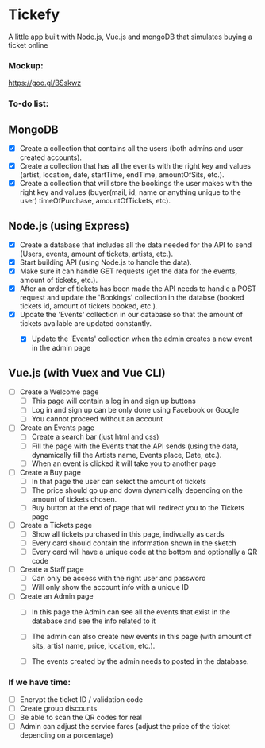 # Tickefy
A little app built with Node.js, Vue.js and mongoDB that simulates buying a ticket online

### Mockup:
https://goo.gl/BSskwz

### To-do list:

## MongoDB

- [X] Create a collection that contains all the users (both admins and user created accounts).
- [X] Create a collection that has all the events with the right key and values (artist, location, date, startTime, endTime, amountOfSits, etc.).
- [X] Create a collection that will store the bookings the user makes with the right key and values (buyer(mail, id, name or anything unique to the user) timeOfPurchase, amountOfTickets, etc).

## Node.js (using Express)

- [X] Create a database that includes all the data needed for the API to send (Users, events, amount of tickets, artists, etc.).
- [X] Start building API (using Node.js to handle the data).
- [X] Make sure it can handle GET requests (get the data for the events, amount of tickets, etc.).
- [X] After an order of tickets has been made the API needs to handle a POST request and update the 'Bookings' collection in the databse (booked tickets id, amount of tickets booked, etc.).
- [X] Update the 'Events' collection in our database so that the amount of tickets available are updated constantly.
    - [X] Update the 'Events' collection when the admin creates a new event in the admin page


## Vue.js (with Vuex and Vue CLI)

- [ ] Create a Welcome page
    - [ ] This page will contain a log in and sign up buttons
    - [ ] Log in and sign up can be only done using Facebook or Google
    - [ ] You cannot proceed without an account
- [ ] Create an Events page
    - [ ] Create a search bar (just html and css)
    - [ ] Fill the page with the Events that the API sends (using the data, dynamically fill the Artists name, Events place, Date, etc.).
    - [ ] When an event is clicked it will take you to another page 
- [ ] Create a Buy page
    - [ ] In that page the user can select the amount of tickets
    - [ ] The price should go up and down dynamically depending on the amount of tickets chosen.
    - [ ] Buy button at the end of page that will redirect you to the Tickets page
- [ ] Create a Tickets page
    - [ ] Show all tickets purchased in this page, indivually as cards
    - [ ] Every card should contain the information shown in the sketch
    - [ ] Every card will have a unique code at the bottom and optionally a QR code
- [ ] Create a Staff page
    - [ ] Can only be access with the right user and password
    - [ ] Will only show the account info with a unique ID 
- [ ] Create an Admin page
    - [ ] In this page the Admin can see all the events that exist in the database and see the info related to it
    - [ ] The admin can also create new events in this page (with amount of sits, artist name, price, location, etc.).
    - [ ] The events created by the admin needs to posted in the database.



### If we have time: 
- [ ] Encrypt the ticket ID / validation code
- [ ] Create group discounts
- [ ] Be able to scan the QR codes for real
- [ ] Admin can adjust the service fares (adjust the price of the ticket depending on a porcentage)
